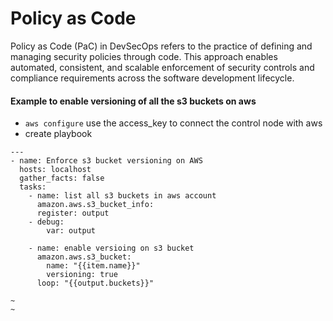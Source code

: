# Policy as Code 

Policy as Code (PaC) in DevSecOps refers to the practice of defining and managing security policies through code. This approach enables automated, consistent, and scalable enforcement of security controls and compliance requirements across the software development lifecycle.


#### Example to enable versioning of all the s3 buckets on aws
- `aws configure` use the access_key to connect the control node with aws
- create playbook
```
---
- name: Enforce s3 bucket versioning on AWS
  hosts: localhost
  gather_facts: false
  tasks:
    - name: list all s3 buckets in aws account
      amazon.aws.s3_bucket_info:
      register: output
    - debug:
        var: output

    - name: enable versioing on s3 bucket
      amazon.aws.s3_bucket:
        name: "{{item.name}}"
        versioning: true
      loop: "{{output.buckets}}"

~
~

```
